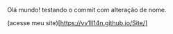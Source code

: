 Olá mundo!
testando o commit com alteração de nome.

(acesse meu site)[https://vv1ll14n.github.io/Site/] 